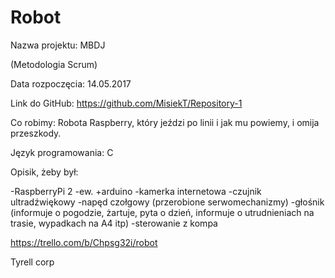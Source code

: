 # Robot
Nazwa projektu: MBDJ

(Metodologia Scrum)

Data rozpoczęcia: 14.05.2017

Link do GitHub: https://github.com/MisiekT/Repository-1

Co robimy: Robota Raspberry, który jeździ po linii i jak mu powiemy, i omija przeszkody. 

Język programowania: C

Opisik, żeby był:

-RaspberryPi 2
-ew. +arduino
-kamerka internetowa
-czujnik ultradźwiękowy
-napęd  czołgowy (przerobione serwomechanizmy)
-głośnik (informuje o pogodzie, żartuje, pyta o dzień, informuje o utrudnieniach na trasie, wypadkach na A4 itp)
-sterowanie z kompa

https://trello.com/b/Chpsg32i/robot


Tyrell corp
